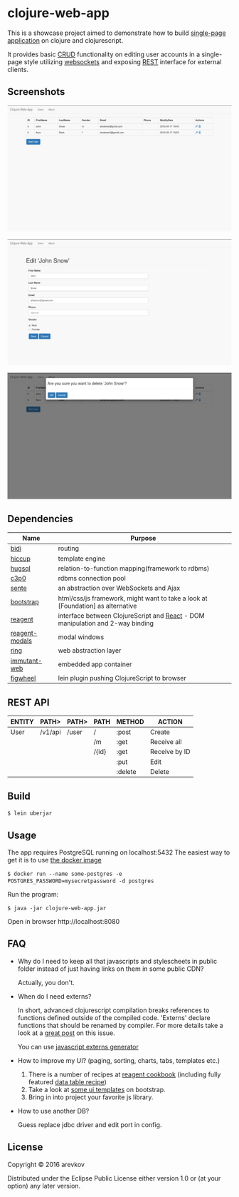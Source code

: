 # clojure-web-app

This is a showcase project aimed to demonstrate how to build
[single-page application](https://en.wikipedia.org/wiki/Single-page_application) on clojure and clojurescript.

It provides basic [CRUD](https://en.wikipedia.org/wiki/CRUD) functionality on editing user accounts
in a single-page style utilizing [websockets](https://en.wikipedia.org/wiki/WebSocket) and exposing [REST](https://en.wikipedia.org/wiki/REST)
interface for external clients.

## Screenshots

![table](https://github.com/arevkov/clojure-web-app/raw/master/doc/screen-table.png)

![edit form](https://github.com/arevkov/clojure-web-app/raw/master/doc/screen-edit.png)

![delete modal](https://github.com/arevkov/clojure-web-app/raw/master/doc/screen-delete.png)


## Dependencies

| Name | Purpose |
|------|---------|
|[bidi](https://github.com/juxt/bidi)|routing|
|[hiccup](https://github.com/weavejester/hiccup)|template engine|
|[hugsql](http://www.hugsql.org/)|relation-to-function mapping(framework to rdbms)|
|[c3p0](https://github.com/swaldman/c3p0)|rdbms connection pool|
|[sente](https://github.com/ptaoussanis/sente)|an abstraction over WebSockets and Ajax|
|[bootstrap](http://getbootstrap.com/)|html/css/js framework, might want to take a look at [Foundation] as alternative|
|[reagent](http://reagent-project.github.io/)|interface between ClojureScript and [React](http://facebook.github.io/react/) - DOM manipulation and 2-way binding|
|[reagent-modals](https://github.com/Frozenlock/reagent-modals)|modal windows|
|[ring](https://github.com/ring-clojure)|web abstraction layer|
|[immutant-web](http://immutant.org/)|embedded app container|
|[figwheel](https://github.com/bhauman/lein-figwheel)|lein plugin pushing ClojureScript to browser|

## REST API

| ENTITY | PATH> | PATH> | PATH | METHOD | ACTION |
|--------|-------|-------|------|--------|--------|
| User | /v1/api | /user | / | :post | Create |
| | | | /m | :get | Receive all |
| | | | /{id} | :get | Receive by ID |
| | | | | :put | Edit |
| | | | | :delete | Delete |

## Build

    $ lein uberjar

## Usage

The app requires PostgreSQL running on localhost:5432
The easiest way to get it is to use [the docker image](https://hub.docker.com/r/_/postgres/)

    $ docker run --name some-postgres -e POSTGRES_PASSWORD=mysecretpassword -d postgres

Run the program:

    $ java -jar clojure-web-app.jar

Open in browser http://localhost:8080

## FAQ

* Why do I need to keep all that javascripts and stylescheets in public folder
  instead of just having links on them in some public CDN?

  Actually, you don't.

* When do I need externs?

  In short, advanced clojurescript compilation breaks references to functions
  defined outside of the compiled code. 'Externs' declare functions
  that should be renamed by compiler. For more details take a look at a [great post](https://blog.8thlight.com/taryn-sauer/2014/07/31/clojurescript-faux-pas.html) on this issue.

  You can use [javascript externs generator](http://jmmk.github.io/javascript-externs-generator/)

* How to improve my UI? (paging, sorting, charts, tabs, templates etc.)

  1. There is a number of recipes at [reagent cookbook](https://github.com/reagent-project/reagent-cookbook)
     (including fully featured [data table recipe](https://github.com/reagent-project/reagent-cookbook/tree/master/recipes/data-tables))
  2. Take a look at [some ui templates](http://startbootstrap.com/) on bootstrap.
  3. Bring in into project your favorite js library.

* How to use another DB?

  Guess replace jdbc driver and edit port in config.

## License

Copyright © 2016 arevkov

Distributed under the Eclipse Public License either version 1.0 or (at
your option) any later version.
